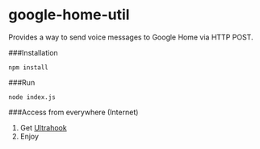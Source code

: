 # google-home-util

Provides a way to send voice messages to Google Home via HTTP POST.

###Installation

`npm install`

###Run

`node index.js`

###Access from everywhere (Internet)

1. Get [Ultrahook](http://www.ultrahook.com/)
2. Enjoy
